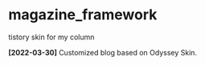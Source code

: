 # magazine_framework
tistory skin for my column

**[2022-03-30]**
Customized blog based on Odyssey Skin.
